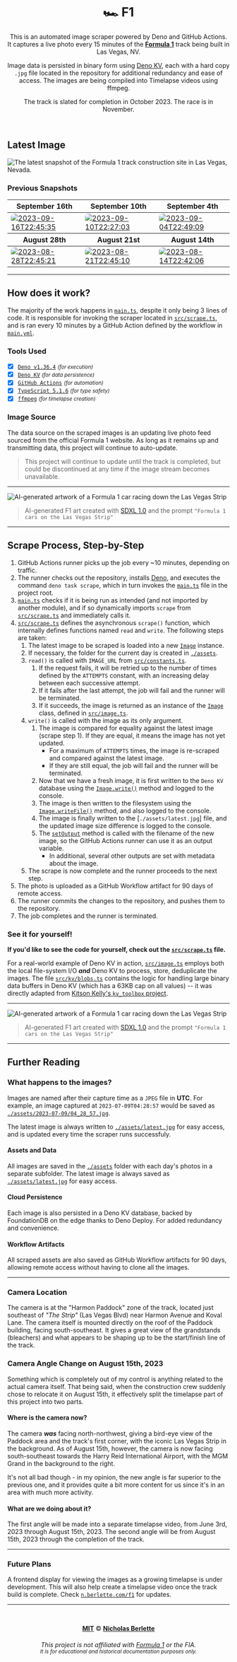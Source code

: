 <div align="center">

# 🏎️ F1

This is an automated image scraper powered by Deno and GitHub Actions. It
captures a live photo every 15 minutes of the [**Formula 1**][formula1] track
being built in Las Vegas, NV.

Image data is persisted in binary form using [Deno KV][deno-kv], each with a
hard copy `.jpg` file located in the repository for additional redundancy and
ease of access. The images are being compiled into Timelapse videos using
ffmpeg.

The track is slated for completion in October 2023. The race is in November.

</div><br>

## Latest Image

![The latest snapshot of the Formula 1 track construction site in Las Vegas, Nevada.][latest-img]

### Previous Snapshots

<table>
<thead>
  <th>September 16th</th>
  <th>September 10th</th>
  <th>September 4th</th>
</thead>
<tbody>
<tr>
<td><a href="https://github.com/nberlette/f1/blob/main/assets/2023-09-16/22_45_35.jpg?raw=true" title="2023-09-16T22:45:35" rel="noreferrer noopener" target="_blank"><img src="https://github.com/nberlette/f1/blob/main/assets/2023-09-16/22_45_35.jpg?raw=true" alt="2023-09-16T22:45:35" style="border-radius:8px" /></a></td>
<td><a href="https://github.com/nberlette/f1/blob/main/assets/2023-09-10/22_27_03.jpg?raw=true" title="2023-09-10T22:27:03" rel="noreferrer noopener" target="_blank"><img src="https://github.com/nberlette/f1/blob/main/assets/2023-09-10/22_27_03.jpg?raw=true" alt="2023-09-10T22:27:03" style="border-radius:8px" /></a></td>
<td><a href="https://github.com/nberlette/f1/blob/main/assets/2023-09-04/22_49_09.jpg?raw=true" title="2023-09-04T22:49:09" rel="noreferrer noopener" target="_blank"><img src="https://github.com/nberlette/f1/blob/main/assets/2023-09-04/22_49_09.jpg?raw=true" alt="2023-09-04T22:49:09" style="border-radius:8px" /></a></td>
</tr>
</tbody>
<thead>
  <th>August 28th</th>
  <th>August 21st</th>
  <th>August 14th</th>
</thead>
<tbody>
<tr>
<td><a href="https://github.com/nberlette/f1/blob/main/assets/2023-08-28/22_45_21.jpg?raw=true" title="2023-08-28T22:45:21" rel="noreferrer noopener" target="_blank"><img src="https://github.com/nberlette/f1/blob/main/assets/2023-08-28/22_45_21.jpg?raw=true" alt="2023-08-28T22:45:21" style="border-radius:8px" /></a></td>
<td><a href="https://github.com/nberlette/f1/blob/main/assets/2023-08-21/22_45_10.jpg?raw=true" title="2023-08-21T22:45:10" rel="noreferrer noopener" target="_blank"><img src="https://github.com/nberlette/f1/blob/main/assets/2023-08-21/22_45_10.jpg?raw=true" alt="2023-08-21T22:45:10" style="border-radius:8px" /></a></td>
<td><a href="https://github.com/nberlette/f1/blob/main/assets/2023-08-14/22_42_06.jpg?raw=true" title="2023-08-14T22:42:06" rel="noreferrer noopener" target="_blank"><img src="https://github.com/nberlette/f1/blob/main/assets/2023-08-14/22_42_06.jpg?raw=true" alt="2023-08-14T22:42:06" style="border-radius:8px" /></a></td>
</tr>
</tbody>
</table>

---

## How does it work?

The majority of the work happens in [`main.ts`](./main.ts), despite it only
being 3 lines of code. It is responsible for invoking the scraper located in
[`src/scrape.ts`][src-scrape.ts], and is ran every 10 minutes by a GitHub Action
defined by the workflow in [`main.yml`](./.github/workflows/main.yml).

### Tools Used

- [x] [`Deno v1.36.4`](https://deno.land/manual@v1.34.1) <small> _(for
      execution)_</small>
- [x] [`Deno KV`](https://docs.deno.com/kv/manual) <small> _(for data
      persistence)_</small>
- [x] [`GitHub Actions`](https://github.com/actions) <small> _(for
      automation)_</small>
- [x] [`TypeScript 5.1.6`](https://typescriptlang.org) <small> _(for type
      safety)_</small>
- [x] [`ffmpeg`](https://ffmpeg.org) <small> _(for timelapse creation)_</small>

### Image Source

The data source on the scraped images is an updating live photo feed sourced
from the official Formula 1 website. As long as it remains up and transmitting
data, this project will continue to auto-update.

> This project will continue to update until the track is completed, but could
> be discontinued at any time if the image stream becomes unavailable.

---

<picture>
  <source media="(prefers-color-scheme: dark)" srcset="./docs/img/f1_artwork_1.png">
  <img alt="AI-generated artwork of a Formula 1 car racing down the Las Vegas Strip" src="./docs/img/f1_artwork_2.png">
</picture>

> AI-generated F1 art created with [SDXL 1.0][sdxl] and the prompt
> `"Formula 1 cars on the Las Vegas Strip"`

---

## Scrape Process, Step-by-Step

1. GitHub Actions runner picks up the job every ~10 minutes, depending on
   traffic.
2. The runner checks out the repository, installs [Deno][deno], and executes the
   command `deno task scrape`, which in turn invokes the [`main.ts`][main.ts]
   file in the project root.
3. [`main.ts`][main.ts] checks if it is being run as intended (and not imported
   by another module), and if so dynamically imports `scrape` from
   [`src/scrape.ts`][src-scrape.ts] and immediately calls it.
4. [`src/scrape.ts`][src-scrape.ts] defines the asynchronous `scrape()`
   function, which internally defines functions named `read` and `write`. The
   following steps are taken:
   1. The latest image to be scraped is loaded into a new
      [`Image`][src-image.ts] instance.
   2. If necessary, the folder for the current day is created in
      [`./assets`][assets].
   3. `read()` is called with `IMAGE_URL` from
      [`src/constants.ts`][src-constants.ts].
      1. If the request fails, it will be retried up to the number of times
         defined by the `ATTEMPTS` constant, with an increasing delay between
         each successive attempt.
      2. If it fails after the last attempt, the job will fail and the runner
         will be terminated.
      3. If it succeeds, the image is returned as an instance of the
         [`Image`][src-image.ts] class, defined in
         [`src/image.ts`][src-image.ts].
   4. `write()` is called with the image as its only argument.
      1. The image is compared for equality against the latest image (scrape
         step 1). If they are equal, it means the image has not yet updated.
         - For a maximum of `ATTEMPTS` times, the image is re-scraped and
           compared against the latest image.
         - If they are still equal, the job will fail and the runner will be
           terminated.
      2. Now that we have a fresh image, it is first written to the `Deno KV`
         database using the [`Image.write()`][src-image.ts] method and logged to
         the console.
      3. The image is then written to the filesystem using the
         [`Image.writeFile()`][src-image.ts] method, and also logged to the
         console.
      4. The image is finally written to the [`./assets/latest.jpg`] file, and
         the updated image size difference is logged to the console.
      5. The [`setOutput`][src-helpers-actions.ts] method is called with the
         filename of the new image, so the GitHub Actions runner can use it as
         an output variable.
         - In additional, several other outputs are set with metadata about the
           image.
   5. The scrape is now complete and the runner proceeds to the next step.
5. The photo is uploaded as a GitHub Workflow artifact for 90 days of remote
   access.
6. The runner commits the changes to the repository, and pushes them to the
   repository.
7. The job completes and the runner is terminated.

### See it for yourself!

**If you'd like to see the code for yourself, check out the
[`src/scrape.ts`][src-scrape.ts] file.**

For a real-world example of Deno KV in action, [`src/image.ts`][src-image.ts]
employs both the local file-system I/O **_and_** Deno KV to process, store,
deduplicate the images. The file [`src/kv/blobs.ts`][src-kv-blobs.ts] contains
the logic for handling large binary data buffers in Deno KV (which has a 63KB
cap on all values) -- it was directly adapted from
[Kitson Kelly's `kv_toolbox` project](https://github.com/kitsonk/kv_toolbox/blob/main/blob.ts).

---

<picture>
  <source media="(prefers-color-scheme: dark)" srcset="./docs/img/f1_artwork_4.png">
  <img alt="AI-generated artwork of a Formula 1 car racing down the Las Vegas Strip" src="./docs/img/f1_artwork_3.png">
</picture>

> AI-generated F1 art created with [SDXL 1.0][sdxl] and the prompt
> `"Formula 1 cars on the Las Vegas Strip"`

---

## Further Reading

### What happens to the images?

Images are named after their capture time as a `JPEG` file in **UTC**. For
example, an image captured at `2023-07-09T04:28:57` would be saved as
[`./assets/2023-07-09/04_28_57.jpg`](./assets/2023-07-09/04_28_57.jpg).

The latest image is always written to [`./assets/latest.jpg`][latest-img] for
easy access, and is updated every time the scraper runs successfuly.

#### Assets and Data

All images are saved in the [`./assets`][assets] folder with each day's photos
in a separate subfolder. The latest image is always saved as
[`./assets/latest.jpg`][latest-img] for easy access.

#### Cloud Persistence

Each image is also persisted in a Deno KV database, backed by FoundationDB on
the edge thanks to Deno Deploy. For added redundancy and convenience.

#### Workflow Artifacts

All scraped assets are also saved as GitHub Workflow artifacts for 90 days,
allowing remote access without having to clone all the images.

---

### Camera Location

The camera is at the "Harmon Paddock" zone of the track, located just southeast
of _"The Strip"_ (Las Vegas Blvd) near Harmon Avenue and Koval Lane. The camera
itself is mounted directly on the roof of the Paddock building, facing
south-southeast. It gives a great view of the grandstands (bleachers) and what
appears to be shaping up to be the start/finish line of the track.

### Camera Angle Change on August 15th, 2023

Something which is completely out of my control is anything related to the
actual camera itself. That being said, when the construction crew suddenly chose
to relocate it on August 15th, it effectively split the timelapse part of this
project into two parts.

#### Where is the camera now?

The camera **_was_** facing north-northwest, giving a bird-eye view of the
Paddock area and the track's first corner, with the iconic Las Vegas Strip in
the background. As of August 15th, however, the camera is now facing
south-southeast towards the Harry Reid International Airport, with the MGM Grand
in the background to the right.

It's not all bad though - in my opinion, the new angle is far superior to the
previous one, and it provides quite a bit more content for us since it's in an
area with much more activity.

#### What are we doing about it?

The first angle will be made into a separate timelapse video, from June 3rd,
2023 through August 15th, 2023. The second angle will be from August 15th, 2023
through the completion of the track.

---

### Future Plans

A frontend display for viewing the images as a growing timelapse is under
development. This will also help create a timelapse video once the track build
is complete. Check [`n.berlette.com/f1`](https://n.berlette.com/f1) for updates.

---

<div align="center"><br>

[**MIT**][MIT] © [**Nicholas Berlette**][nberlette]

###### This project is not affiliated with [Formula 1][formula1] or the FIA.<br><small>It is for educational and historical documentation purposes only.</small>

</div>

[MIT]: https://nick.mit-license.org "MIT License"
[nberlette]: https://github.com/nberlette "Nicholas Berlette's GitHub profile"
[sdxl]: https://github.com/Stability-AI/stablediffusion "Stable Diffusion XL 1.0"
[formula1-site]: https://www.f1lasvegasgp.com/track-layout "Formula 1's Las Vegas Grand Prix Track Layout"
[formula1]: https://www.formula1.com/en/latest/article.las-vegas-to-host-formula-1-grand-prix-from-2022.3Z1Z3ZQZw8Zq8QZq8QZq8Q.html "Formula 1's announcement of the Las Vegas Grand Prix"
[oxblue]: https://oxblue.com "OxBlue Construction Cameras"
[typescript]: https://typescriptlang.org "TypeScript's Official Website"
[deno]: https://deno.land "Deno's Official Website - A secure runtime for JavaScript and TypeScript"
[deno-kv]: https://deno.land/manual@v1.36.0/runtime/kv "Deno KV - key-value store built directly into the Deno runtime."
[workflow]: https://github.com/nberlette/f1/blob/main/.github/workflows/main.yml "GitHub Actions workflow file"
[assets]: https://github.com/nberlette/f1/tree/main/assets "View the 'assets' folder on GitHub"
[main.ts]: https://github.com/nberlette/f1/blob/main/main.ts "View the source code for the 'main.ts' file on GitHub"
[src-scrape.ts]: https://github.com/nberlette/f1/blob/main/src/scrape.ts "View the source code for the 'src/scrape.ts' file on GitHub"
[src-helpers.ts]: https://github.com/nberlette/f1/blob/main/src/helpers.ts "View the source code for the 'src/helpers.ts' file on GitHub"
[src-constants.ts]: https://github.com/nberlette/f1/blob/main/src/constants.ts "View the source code for the 'src/constants.ts' file on GitHub"
[src-image.ts]: https://github.com/nberlette/f1/blob/main/src/image.ts "View the source code for the 'src/image.ts' file on GitHub"
[src-helpers-actions.ts]: https://github.com/nberlette/f1/blob/main/src/helpers/actions.ts "View the source code for the 'src/helpers/actions.ts' file on GitHub"
[src-helpers-sleep.ts]: https://github.com/nberlette/f1/blob/main/src/helpers/sleep.ts "View the source code for the 'src/helpers/sleep.ts' file on GitHub"
[src-helpers-equals.ts]: https://github.com/nberlette/f1/blob/main/src/helpers/equals.ts "View the source code for the 'src/helpers/equals.ts' file on GitHub"
[src-kv-blobs.ts]: https://github.com/nberlette/f1/blob/main/src/kv/blobs.ts "View the source code for the 'src/kv/blobs.ts' file on GitHub"
[latest-img]: https://github.com/nberlette/f1/raw/main/assets/latest.jpg?no-cache=2 "The latest snapshot of the Formula 1 track construction site in Las Vegas, Nevada."
[artwork-1]: ./docs/img/f1_artwork_1.png "AI-Generated artwork of a Formula 1 car racing down the Las Vegas Strip"
[artwork-2]: ./docs/img/f1_artwork_2.png "AI-generated artwork of a Formula 1 car racing down the Las Vegas Strip"
[artwork-3]: ./docs/img/f1_artwork_3.png "AI-generated artwork of a Formula 1 car racing down the Las Vegas Strip"
[artwork-4]: ./docs/img/f1_artwork_4.png
